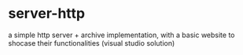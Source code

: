 # server-http
a simple http server + archive implementation, with a basic website to shocase their functionalities
(visual studio solution)
